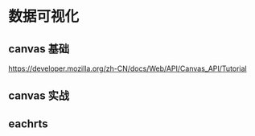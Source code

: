 # 数据可视化

## canvas 基础

https://developer.mozilla.org/zh-CN/docs/Web/API/Canvas_API/Tutorial

## canvas 实战

## eachrts

##
